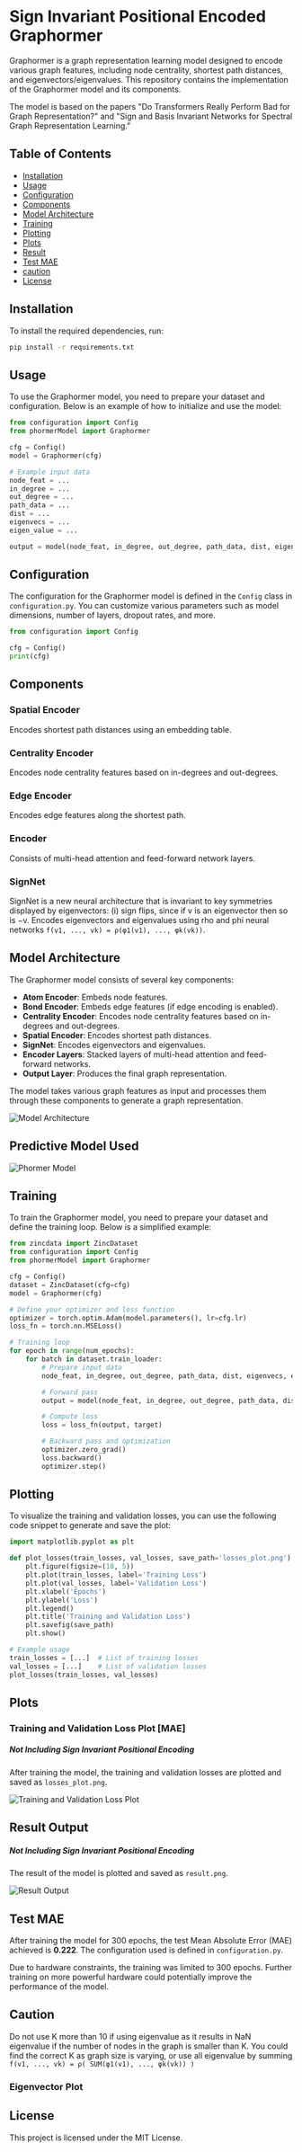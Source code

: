 # Sign Invariant Positional Encoded Graphormer

Graphormer is a graph representation learning model designed to encode various graph features, including node centrality, shortest path distances, and eigenvectors/eigenvalues. This repository contains the implementation of the Graphormer model and its components.

The model is based on the papers "Do Transformers Really Perform Bad for Graph Representation?" and "Sign and Basis Invariant Networks for Spectral Graph Representation Learning."

## Table of Contents

- [Installation](#installation)
- [Usage](#usage)
- [Configuration](#configuration)
- [Components](#components)
- [Model Architecture](#model-architecture)
- [Training](#training)
- [Plotting](#plotting)
- [Plots](#plots)
- [Result](#Result-Output)
- [Test MAE](#Test-MAE)
- [caution](#Caution)
- [License](#license)

## Installation

To install the required dependencies, run:

```bash
pip install -r requirements.txt
```

## Usage

To use the Graphormer model, you need to prepare your dataset and configuration. Below is an example of how to initialize and use the model:

```python
from configuration import Config
from phormerModel import Graphormer

cfg = Config()
model = Graphormer(cfg)

# Example input data
node_feat = ...
in_degree = ...
out_degree = ...
path_data = ...
dist = ...
eigenvecs = ...
eigen_value = ...

output = model(node_feat, in_degree, out_degree, path_data, dist, eigenvecs, eigen_value)
```

## Configuration

The configuration for the Graphormer model is defined in the `Config` class in `configuration.py`. You can customize various parameters such as model dimensions, number of layers, dropout rates, and more.

```python
from configuration import Config

cfg = Config()
print(cfg)
```

## Components

### Spatial Encoder

Encodes shortest path distances using an embedding table.

### Centrality Encoder

Encodes node centrality features based on in-degrees and out-degrees.

### Edge Encoder

Encodes edge features along the shortest path.

### Encoder

Consists of multi-head attention and feed-forward network layers.

### SignNet 

SignNet is a new neural architecture that is invariant to key symmetries displayed by eigenvectors: (i) sign flips, since if v is an eigenvector then so is −v.
Encodes eigenvectors and eigenvalues using rho and phi neural networks `f(v1, ..., vk) = ρ(φ1(v1), ..., φk(vk))`.

## Model Architecture

The Graphormer model consists of several key components:

- **Atom Encoder**: Embeds node features.
- **Bond Encoder**: Embeds edge features (if edge encoding is enabled).
- **Centrality Encoder**: Encodes node centrality features based on in-degrees and out-degrees.
- **Spatial Encoder**: Encodes shortest path distances.
- **SignNet**: Encodes eigenvectors and eigenvalues.
- **Encoder Layers**: Stacked layers of multi-head attention and feed-forward networks.
- **Output Layer**: Produces the final graph representation.

The model takes various graph features as input and processes them through these components to generate a graph representation.

![Model Architecture](model_arc.png)

## Predictive Model Used
![Phormer Model](phormermodel.png)

## Training

To train the Graphormer model, you need to prepare your dataset and define the training loop. Below is a simplified example:

```python
from zincdata import ZincDataset
from configuration import Config
from phormerModel import Graphormer

cfg = Config()
dataset = ZincDataset(cfg=cfg)
model = Graphormer(cfg)

# Define your optimizer and loss function
optimizer = torch.optim.Adam(model.parameters(), lr=cfg.lr)
loss_fn = torch.nn.MSELoss()

# Training loop
for epoch in range(num_epochs):
    for batch in dataset.train_loader:
        # Prepare input data
        node_feat, in_degree, out_degree, path_data, dist, eigenvecs, eigen_value = batch

        # Forward pass
        output = model(node_feat, in_degree, out_degree, path_data, dist, eigenvecs, eigen_value)

        # Compute loss
        loss = loss_fn(output, target)

        # Backward pass and optimization
        optimizer.zero_grad()
        loss.backward()
        optimizer.step()
```

## Plotting

To visualize the training and validation losses, you can use the following code snippet to generate and save the plot:

```python
import matplotlib.pyplot as plt

def plot_losses(train_losses, val_losses, save_path='losses_plot.png'):
    plt.figure(figsize=(10, 5))
    plt.plot(train_losses, label='Training Loss')
    plt.plot(val_losses, label='Validation Loss')
    plt.xlabel('Epochs')
    plt.ylabel('Loss')
    plt.legend()
    plt.title('Training and Validation Loss')
    plt.savefig(save_path)
    plt.show()

# Example usage
train_losses = [...]  # List of training losses
val_losses = [...]    # List of validation losses
plot_losses(train_losses, val_losses)
```

## Plots

### Training and Validation Loss Plot [MAE]
##### Not Including Sign Invariant Positional Encoding
After training the model, the training and validation losses are plotted and saved as `losses_plot.png`.

![Training and Validation Loss Plot](losses_plot.png)

## Result Output

##### Not Including Sign Invariant Positional Encoding

The result of the model is plotted and saved as `result.png`.

![Result Output](result.png)

## Test MAE

After training the model for 300 epochs, the test Mean Absolute Error (MAE) achieved is **0.222**. The configuration used is defined in `configuration.py`.

Due to hardware constraints, the training was limited to 300 epochs. Further training on more powerful hardware could potentially improve the performance of the model.

## Caution

Do not use K more than 10 if using eigenvalue as it results in NaN eigenvalue if the number of nodes in the graph is smaller than K. You could find the correct K as graph size is varying, or use all eigenvalue by summing `f(v1, ..., vk) = ρ( SUM(φ1(v1), ..., φk(vk)) )`

### Eigenvector Plot

## License

This project is licensed under the MIT License.
